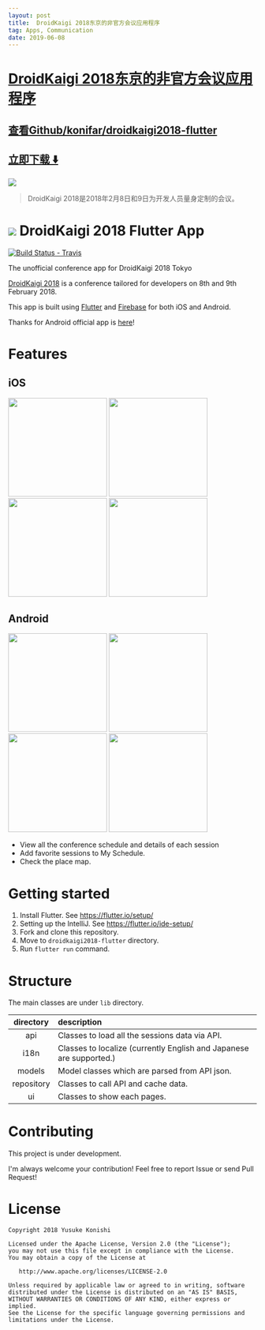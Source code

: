 ```yaml
---
layout: post
title:  DroidKaigi 2018东京的非官方会议应用程序
tag: Apps, Communication
date: 2019-06-08
---
```


# [DroidKaigi 2018东京的非官方会议应用程序 ](http://github.com/konifar/droidkaigi2018-flutter) 



## [查看Github/konifar/droidkaigi2018-flutter](http://github.com/konifar/droidkaigi2018-flutter)
## [立即下载 ️⬇️ ](https://codeload.github.com/konifar/droidkaigi2018-flutter/zip/master) 


 
![](https://flutterawesome.com/content/images/2019/01/droidkaigi2018-flutterv-1.jpg)
 
>
> DroidKaigi 2018是2018年2月8日和9日为开发人员量身定制的会议。
>

 
# ![](https://raw.githubusercontent.com/konifar/droidkaigi2018-flutter/master/android/app/src/main/res/mipmap-mdpi/ic_launcher.png) DroidKaigi 2018 Flutter App

[![Build Status - Travis][0]][1]

The unofficial conference app for DroidKaigi 2018 Tokyo

[0]: https://travis-ci.com/konifar/droidkaigi2018-flutter.svg?token=rzzprAjeKHUugKX3Lx7N&branch=master
[1]: https://travis-ci.com/konifar/droidkaigi2018-flutter

[DroidKaigi 2018](https://droidkaigi.jp/2018/) is a conference tailored for developers on 8th and 9th February 2018.

This app is built using [Flutter](https://flutter.io/) and [Firebase](https://firebase.google.com) for both iOS and Android.

Thanks for Android official app is [here](https://github.com/DroidKaigi/conference-app-2018)!

# Features
## iOS
<img src="https://raw.githubusercontent.com/konifar/droidkaigi2018-flutter/master/art/ios_sessions.png" width="200" /> <img src="art/ios_session_detail.png" width="200" /> <img src="art/ios_map.png" width="200" /> <img src="art/ios_gif.gif" width="200" />

## Android
<img src="https://raw.githubusercontent.com/konifar/droidkaigi2018-flutter/master/art/android_sessions.jpg" width="200" /> <img src="art/android_session_detail.jpg" width="200" /> <img src="art/android_map.jpg" width="200" /> <img src="art/android_gif.gif" width="200" />

- View all the conference schedule and details of each session
- Add favorite sessions to My Schedule.
- Check the place map.

# Getting started
1. Install Flutter. See https://flutter.io/setup/
2. Setting up the IntelliJ. See https://flutter.io/ide-setup/
3. Fork and clone this repository.
4. Move to `droidkaigi2018-flutter` directory.
5. Run `flutter run` command.

# Structure
The main classes are under `lib` directory.

directory | description
:--: | :--
api | Classes to load all the sessions data via API.
i18n | Classes to localize (currently English and Japanese are supported.)
models | Model classes which are parsed from API json.
repository | Classes to call API and cache data.
ui | Classes to show each pages. 

# Contributing
This project is under development.

I'm always welcome your contribution! Feel free to report Issue or send Pull Request! 

# License
```
Copyright 2018 Yusuke Konishi

Licensed under the Apache License, Version 2.0 (the "License");
you may not use this file except in compliance with the License.
You may obtain a copy of the License at

   http://www.apache.org/licenses/LICENSE-2.0

Unless required by applicable law or agreed to in writing, software
distributed under the License is distributed on an "AS IS" BASIS,
WITHOUT WARRANTIES OR CONDITIONS OF ANY KIND, either express or implied.
See the License for the specific language governing permissions and
limitations under the License.
```

